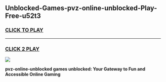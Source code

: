 
## Unblocked-Games-pvz-online-unblocked-Play-Free-u52t3
<h3>
<a href="https://premium76.site?title=pvz-online-unblocked&ref=18A1">CLICK TO PLAY</a></h3>
<hr>

<h3>
<a href="https://premium76.site?title=pvz-online-unblocked&ref=18A1">CLICK 2 PLAY</a>
  
</h3>

<a href="https://premium76.site?title=pvz-online-unblocked&ref=18A1"><img src="https://clearcache.store/games.png"></a>


**pvz-online-unblocked games unblocked: Your Gateway to Fun and Accessible Online Gaming**
